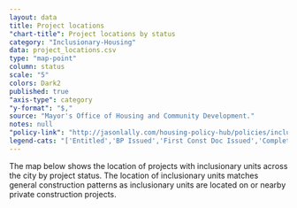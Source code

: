 ```yaml
---
layout: data
title: Project locations
"chart-title": Project locations by status
category: "Inclusionary-Housing"
data: project_locations.csv
type: "map-point"
column: status
scale: "5"
colors: Dark2
published: true
"axis-type": category
"y-format": "$,"
source: "Mayor's Office of Housing and Community Development."
notes: null
"policy-link": "http://jasonlally.com/housing-policy-hub/policies/inclusionary-housing/"
legend-cats: "['Entitled','BP Issued','First Const Doc Issued','Completed']"
---
```


The map below shows the location of projects with inclusionary units across the city by project status. The location of inclusionary units matches general construction patterns as inclusionary units are located on or nearby private construction projects.